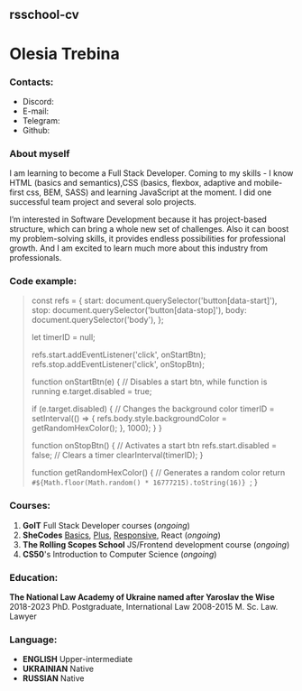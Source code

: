 ## rsschool-cv

# Olesia Trebina

### Contacts:

- Discord:
- E-mail:
- Telegram:
- Github:

### About myself

I am learning to become a Full Stack Developer. Coming to my skills - I know HTML (basics and semantics),CSS (basics, flexbox, adaptive and mobile-first css, BEM, SASS) and learning JavaScript at the moment. I did one successful team project and several solo projects.

I’m interested in Software Development because it has project-based structure, which can bring a whole new set of challenges. Also it can boost my problem-solving skills, it provides endless possibilities for professional growth. And I am excited to learn much more about this industry from professionals.

### Code example:

> const refs = {
> start: document.querySelector('button[data-start]'),
> stop: document.querySelector('button[data-stop]'),
> body: document.querySelector('body'),
> };
>
> let timerID = null;
>
> refs.start.addEventListener('click', onStartBtn);
> refs.stop.addEventListener('click', onStopBtn);
>
> function onStartBtn(e) {
> // Disables a start btn, while function is running
> e.target.disabled = true;
>
> if (e.target.disabled) {
> // Changes the <body> background color
> timerID = setInterval(() => {
> refs.body.style.backgroundColor = getRandomHexColor();
> }, 1000);
> }
> }
>
> function onStopBtn() {
> // Activates a start btn
> refs.start.disabled = false;
> // Clears a timer
> clearInterval(timerID);
> }
>
> function getRandomHexColor() {
> // Generates a random color
> return `#${Math.floor(Math.random() * 16777215).toString(16)} `;
> }

### Courses:

1. **GoIT** Full Stack Developer courses (_ongoing_)
2. **SheCodes** [Basics](https://www.shecodes.io/certificates/969ee2246449988ba49a5c7a87a00534), [Plus](https://www.shecodes.io/certificates/13867a2a6a15bf268260e0bf23cfcd35), [Responsive](https://www.shecodes.io/certificates/482a7637bebb87d5135b3476e4325680), React (_ongoing_)
3. **The Rolling Scopes School** JS/Frontend development course (_ongoing_)
4. **CS50**'s Introduction to Computer Science (_ongoing_)

### Education:

**The National Law Academy of Ukraine named after Yaroslav the Wise**
2018-2023 PhD. Postgraduate, International Law
2008-2015 M. Sc. Law. Lawyer

### Language:

- **ENGLISH**
  Upper-intermediate
- **UKRAINIAN**
  Native
- **RUSSIAN**
  Native
